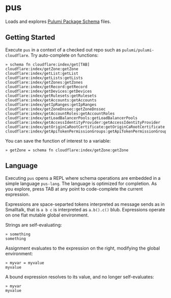 # pus

Loads and explores [Pulumi Package Schema](https://www.pulumi.com/docs/using-pulumi/pulumi-packages/schema/) files.

## Getting Started

Execute `pus` in a context of a checked out repo such as `pulumi/pulumi-cloudflare`. Try auto-complete on functions:

    » schema fn cloudflare:index/get[TAB]
    cloudflare:index/getZone:getZone                                            cloudflare:index/getList:getList
    cloudflare:index/getLists:getLists                                          cloudflare:index/getZones:getZones
    cloudflare:index/getRecord:getRecord                                        cloudflare:index/getDevices:getDevices
    cloudflare:index/getRulesets:getRulesets                                    cloudflare:index/getAccounts:getAccounts
    cloudflare:index/getIpRanges:getIpRanges                                    cloudflare:index/getZoneDnssec:getZoneDnssec
    cloudflare:index/getAccountRoles:getAccountRoles                            cloudflare:index/getLoadBalancerPools:getLoadBalancerPools
    cloudflare:index/getAccessIdentityProvider:getAccessIdentityProvider        cloudflare:index/getOriginCaRootCertificate:getOriginCaRootCertificate
    cloudflare:index/getApiTokenPermissionGroups:getApiTokenPermissionGroups

You can save the function of interest to a variable:

    » getZone = schema fn cloudflare:index/getZone:getZone

## Language

Executing `pus` opens a REPL where schema operations are embedded in a simple language `pus-lang`. The language is
optimized for completion. As you explore, press TAB at any point to code-complete the current expression.

Expressions are space-separted tokens interpreted as message sends as in Smalltalk, that is `a b c` is interpreted as
`a.b().c()` blub. Expressions operate on one flat mutable global environment.

Strings are self-evaluating:

    » something
    something

Assignment evaluates to the expression on the right, modifying the global environment:

    » myvar = myvalue
    myvalue

A bound expression resolves to its value, and no longer self-evaluates:

    » myvar
    myvalue
